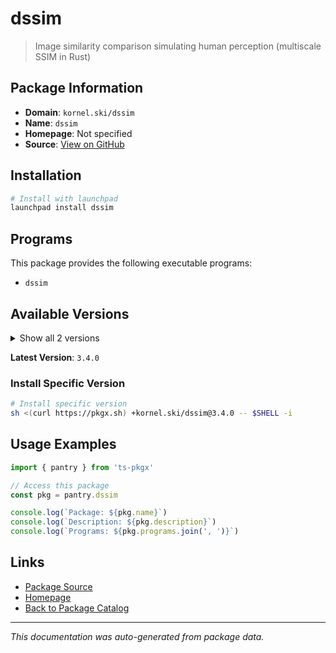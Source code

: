 # dssim

> Image similarity comparison simulating human perception (multiscale SSIM in Rust)

## Package Information

- **Domain**: `kornel.ski/dssim`
- **Name**: `dssim`
- **Homepage**: Not specified
- **Source**: [View on GitHub](https://github.com/pkgxdev/pantry/tree/main/projects/kornel.ski/dssim/package.yml)

## Installation

```bash
# Install with launchpad
launchpad install dssim
```

## Programs

This package provides the following executable programs:

- `dssim`

## Available Versions

<details>
<summary>Show all 2 versions</summary>

- `3.4.0`, `3.2.3`

</details>

**Latest Version**: `3.4.0`

### Install Specific Version

```bash
# Install specific version
sh <(curl https://pkgx.sh) +kornel.ski/dssim@3.4.0 -- $SHELL -i
```

## Usage Examples

```typescript
import { pantry } from 'ts-pkgx'

// Access this package
const pkg = pantry.dssim

console.log(`Package: ${pkg.name}`)
console.log(`Description: ${pkg.description}`)
console.log(`Programs: ${pkg.programs.join(', ')}`)
```

## Links

- [Package Source](https://github.com/pkgxdev/pantry/tree/main/projects/kornel.ski/dssim/package.yml)
- [Homepage](#)
- [Back to Package Catalog](../package-catalog.md)

---

*This documentation was auto-generated from package data.*
